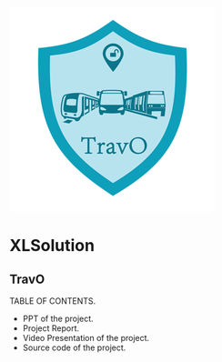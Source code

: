 ![](Image%20Assets/TravO_Logo_small.png)
# XLSolution
## TravO
TABLE OF CONTENTS.

- PPT of the project.
- Project Report.
- Video Presentation of the project.
- Source code of the project.



